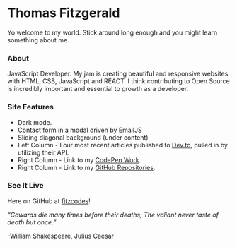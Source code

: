 # Thomas Fitzgerald

Yo welcome to my world. Stick around long enough and you might learn something about me. 

### About
JavaScript Developer. My jam is creating beautiful and responsive websites with HTML, CSS, JavaScript and REACT. I think contributing to Open Source is incredibly important and essential to growth as a developer. 

### Site Features
+ Dark mode. 
+ Contact form in a modal driven by EmailJS
+ Sliding diagonal background (under content)
+ Left Column - Four most recent articles published to [Dev.to](https://dev.to/fitzcodes), pulled in by utilizing their API. 
+ Right Column - Link to my [CodePen Work](https://codepen.io/fitzwebdev).
+ Right Column - Link to my [GitHub Repositories](https://github.com/fitzcodes?tab=repositories).

### See It Live
Here on GitHub at [fitzcodes](https://fitzcodes.github.io/)!





*“Cowards die many times before their deaths; The valiant never taste of death but once.”*

-William Shakespeare, Julius Caesar
